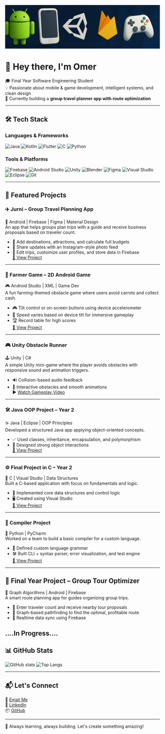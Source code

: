<img src="github_banner.png" alt="GitHub Banner" style="max-width: 100%; height: auto;" />

# 👋 Hey there, I'm Omer

🎓 Final Year Software Engineering Student  
💡 Passionate about mobile & game development, intelligent systems, and clean design  
📍 Currently building a **group travel planner app with route optimization**

---

## 🛠️ Tech Stack

### Languages & Frameworks  
![Java](https://img.shields.io/badge/Java-ED8B00?style=for-the-badge&logo=java&logoColor=white)
![Kotlin](https://img.shields.io/badge/Kotlin-0095D5?style=for-the-badge&logo=kotlin&logoColor=white)
![Flutter](https://img.shields.io/badge/Flutter-02569B?style=for-the-badge&logo=flutter&logoColor=white)
![C](https://img.shields.io/badge/C-00599C?style=for-the-badge&logo=c&logoColor=white)
![Python](https://img.shields.io/badge/Python-3776AB?style=for-the-badge&logo=python&logoColor=white)

### Tools & Platforms  
![Firebase](https://img.shields.io/badge/Firebase-FFCA28?style=for-the-badge&logo=firebase&logoColor=black)
![Android Studio](https://img.shields.io/badge/Android%20Studio-3DDC84?style=for-the-badge&logo=android-studio&logoColor=white)
![Unity](https://img.shields.io/badge/Unity-000000?style=for-the-badge&logo=unity&logoColor=white)
![Blender](https://img.shields.io/badge/Blender-F5792A?style=for-the-badge&logo=blender&logoColor=white)
![Figma](https://img.shields.io/badge/Figma-F24E1E?style=for-the-badge&logo=figma&logoColor=white)
![Visual Studio](https://img.shields.io/badge/Visual%20Studio-5C2D91?style=for-the-badge&logo=visualstudio&logoColor=white)
![Eclipse](https://img.shields.io/badge/Eclipse-2C2255?style=for-the-badge&logo=eclipse&logoColor=white)
![Git](https://img.shields.io/badge/Git-F05032?style=for-the-badge&logo=git&logoColor=white)

---

## 🚀 Featured Projects

### ✈️ Jurni – Group Travel Planning App  
📱 Android | Firebase | Figma | Material Design  
An app that helps groups plan trips with a guide and receive business proposals based on traveler count.

- 📍 Add destinations, attractions, and calculate full budgets  
- 📸 Share updates with an Instagram-style photo feed  
- 💬 Edit trips, customize user profiles, and store data in Firebase  
[🔗 View Project](https://github.com/OmerPuterman/jurni)

---

### 🌾 Farmer Game – 2D Android Game  
🎮 Android Studio | XML | Game Dev  
A fun farming-themed obstacle game where users avoid carrots and collect cash.

- 🎮 Tilt control or on-screen buttons using device accelerometer  
- 🧠 Speed varies based on device tilt for immersive gameplay  
- 🏆 Record table for high scores  
[🔗 View Project](https://github.com/OmerPuterman/FarmerGame)

---

### 🎮 Unity Obstacle Runner  
🕹️ Unity | C#  
A simple Unity mini-game where the player avoids obstacles with responsive sound and animation triggers.

- 🔊 Collision-based audio feedback  
- 🧱 Interactive obstacles and smooth animations  
▶️ [Watch Gameplay Video]([https://drive.google.com/your-video-link](https://drive.google.com/file/d/1EGjOYdIue1g5IvPC5LaCKdOjDOyOeU1x/view?usp=sharing))
---

### 🛠️ Java OOP Project – Year 2  
☕ Java | Eclipse | OOP Principles  
Developed a structured Java app applying object-oriented concepts.

- ✅ Used classes, inheritance, encapsulation, and polymorphism  
- 🧩 Designed strong object interactions  
[🔗 View Project](https://github.com/OmerPuterman/OOP-project)

---

### ⚙️ Final Project in C – Year 2  
🔧 C | Visual Studio | Data Structures  
Built a C-based application with focus on fundamentals and logic.

- 🧮 Implemented core data structures and control logic  
- 🖥️ Created using Visual Studio  
[🔗 View Project](https://github.com/OmerPuterman/C-Project)

---

### 🧠 Compiler Project  
🐍 Python | PyCharm  
Worked on a team to build a basic compiler for a custom language.

- 📜 Defined custom language grammar  
- 🛠 Built CLI + syntax parser, error visualization, and test engine  
[🔗 View Project](https://github.com/sherleon123/ProjectCompiler)

---

## 💼 Final Year Project – Group Tour Optimizer  
🧳 Graph Algorithms | Android | Firebase  
A smart route planning app for guides organizing group trips.

- 👥 Enter traveler count and receive nearby tour proposals  
- 🧭 Graph-based pathfinding to find the optimal, profitable route  
- 🔄 Realtime data sync using Firebase  

....In Progress....
---

## 📊 GitHub Stats

![GitHub stats](https://github-readme-stats.vercel.app/api?username=OmerPuterman&show_icons=true&theme=tokyonight)
![Top Langs](https://github-readme-stats.vercel.app/api/top-langs/?username=OmerPuterman&layout=compact&theme=tokyonight)

---

## 📬 Let's Connect

📧 [Email Me](mailto:omerp17@gmail.com)  
🔗 [LinkedIn](https://linkedin.com/in/omer-puterman)  
📦 [GitHub](https://github.com/OmerPuterman)

---

🌱 Always learning, always building. Let's create something amazing!
